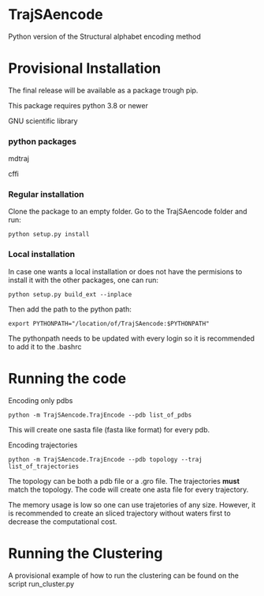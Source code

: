 # TrajSAencode
Python version of the Structural alphabet encoding method

# Provisional Installation
The final release will be available as a package trough pip.

This package requires python 3.8 or newer

GNU scientific library 
### python packages
mdtraj

cffi

### Regular installation
Clone the package to an empty folder.
Go to the TrajSAencode folder and run:
```{py}
python setup.py install
```
### Local installation
In case one wants a local installation or does not have the permisions to install it with the other packages, one can run:
```{py}
python setup.py build_ext --inplace
```
Then add the path to the python path:
```{sh}
export PYTHONPATH="/location/of/TrajSAencode:$PYTHONPATH"
```
The pythonpath needs to be updated with every login so it is recommended to add it to the .bashrc

# Running the code
Encoding only pdbs
```{py}
python -m TrajSAencode.TrajEncode --pdb list_of_pdbs
```
This will create one sasta file (fasta like format) for every pdb.

Encoding trajectories
```{py}
python -m TrajSAencode.TrajEncode --pdb topology --traj list_of_trajectories
```
The topology can be both a pdb file or a .gro file.
The trajectories **must** match the topology.
The code will create one asta file for every trajectory.

The memory usage is low so one can use trajetories of any size. However, it is recommended to create an sliced trajectory without waters first to decrease the computational cost.


# Running the Clustering

A provisional example of how to run the clustering can be found on the script run_cluster.py
